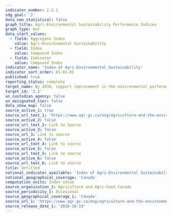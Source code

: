 ```yaml
---
indicator_number: 2.2.1
sdg_goal: '2'
data_non_statistical: false
graph_title: Agri-Environmental Sustainability Performance Indices
graph_type: bar
data_start_values:
  - field: Aggregate Index
    value: Agri-Environmental Sustainability
  - field: Index
    value: Compound Index
  - field: Indicator
    value: Compound Index
indicator_name: 'Index of Agri-Environmental Sustainability'
indicator_sort_order: 01-01-01
published: true
reporting_status: complete
target_name: By 2030, support improvement in the environmental performance of the agriculture sector by achieving a score of 71 or higher for the Index of Agri-Environmental Sustainability
target_id: '2.2'
un_custodian_agency: false
un_designated_tier: false
data_show_map: false
source_active_1: true
source_url_text_1: 'https://www.agr.gc.ca/eng/agriculture-and-the-environment/agricultural-practices/environmental-sustainability-of-canadian-agriculture-agri-environmental-indicator-report-series-report-4/?id=1467307820931'
source_active_2: false
source_url_text_2: Link to Source
source_active_3: false
source_url_3: Link to source
source_active_4: false
source_url_text_4: Link to source
source_active_5: false
source_url_text_5: Link to source
source_active_6: false
source_url_text_6: Link to source
title: Untitled
national_indicator_available: 'Index of Agri-Environmental Sustainability'
national_geographical_coverage: 'Canada'
computation_units: Index value
source_organisation_1: Agriculture and Agri-Food Canada
source_periodicity_1: Occasional
source_geographical_coverage_1: 'Canada'
source_url_1: 'https://www.agr.gc.ca/eng/agriculture-and-the-environment/agricultural-practices/environmental-sustainability-of-canadian-agriculture-agri-environmental-indicator-report-series-report-4/?id=1467307820931'
source_release_date_1: '2016-10-19'
---
```

